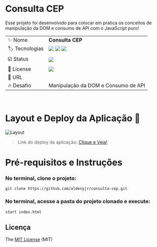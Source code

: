 # Consulta CEP

Esse projeto foi desenvolvido para colocar em pratica os conceitos de manipulação da DOM e consumo de API com o JavaScript puro!

|                                |                                                                                                                                                                                                                                                                                                                    |
| ------------------------------ | ------------------------------------------------------------------------------------------------------------------------------------------------------------------------------------------------------------------------------------------------------------------------------------------------------------------ |
| :sparkles: Nome                | **Consulta CEP**                                                                                                                                                                                                                                                                                                   |
| :label: Tecnologias            | <img src="https://img.shields.io/badge/html5-red?style=for-the-badge&logo=html5&logoColor=white"/> <img src="https://img.shields.io/badge/css3-blue?style=for-the-badge&logo=css3&logoColor=white"> <img src="https://img.shields.io/badge/javascript-yellow?style=for-the-badge&logo=javascript&logoColor=white"> |
| :ballot_box_with_check: Status | <img src="https://img.shields.io/static/v1?label=STATUS&message=CONCLUIDO&color=GREEN&style=for-the-badge"/>                                                                                                                                                                                                       |
| :page_facing_up: License       | <img src="https://img.shields.io/static/v1?label=License&message=MIT&color=green&style=for-the-badge" />                                                                                                                                                                                                           |
| :rocket: URL                   |                                                                                                                                                                                                                                                                                                                    |
| :fire: Desafio                 | Manipulação da DOM e Consumo de API                                                                                                                                                                                                                                                                                |

</br>
<!-- Inserir imagem com a #vitrinedev ao final do link -->

# Layout e Deploy da Aplicação :dash:

![Layout](https://user-images.githubusercontent.com/114154072/229600123-a88744c9-7066-4497-adc6-695eb6460cc5.png)

> Link do deploy da aplicação: <a href="https://calcular-imc-six.vercel.app">Clique e Veja!</a>

# Pré-requisitos e Instruções

### No terminal, clone o projeto:

```
git clone https://github.com/aldenyjr/consulta-cep.git
```

### No terminal, acesse a pasta do projeto clonado e execute:

```
start index.html
```

## Licença

The [MIT License]() (MIT)
